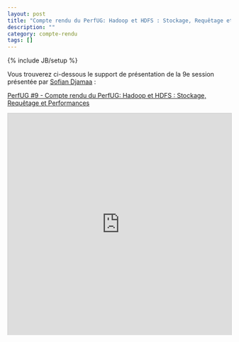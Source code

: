 ```yaml
---
layout: post
title: "Compte rendu du PerfUG: Hadoop et HDFS : Stockage, Requêtage et Performances"
description: ""
category: compte-rendu
tags: []
---
```

{% include JB/setup %}

Vous trouverez ci-dessous le support de présentation de la 9e session présentée par [Sofian Djamaa](https://twitter.com/sdjamaa) :
<!-- more -->

[PerfUG #9 - Compte rendu du PerfUG: Hadoop et HDFS : Stockage, Requêtage et Performances](http://fr.slideshare.net/SofianDjamaa/perfug-hadoop-performances)

<iframe src="http://www.slideshare.net/slideshow/embed_code/34026673" width="600" height="500" frameborder="0" marginwidth="0" marginheight="0" scrolling="no" style="border:1px solid #CCC; border-width:1px 1px 0; margin-bottom:5px; max-width: 100%;" allowfullscreen> </iframe>